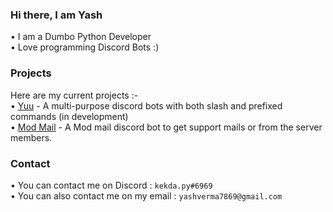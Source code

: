 ### Hi there, I am Yash
• I am a Dumbo Python Developer<br>
• Love programming Discord Bots :)  <br>
### Projects
Here are my current projects :- <br>
• [Yuu](https://github.com/kekda-py/YuuScource/) - A multi-purpose discord bots with both slash and prefixed commands (in development) <br>
• [Mod Mail]() - A Mod mail discord bot to get support mails or from the server members.
### Contact
• You can contact me on Discord : `kekda.py#6969` <br>
• You can also contact me on my email : `yashverma7869@gmail.com`
